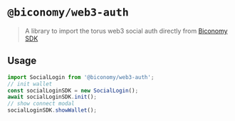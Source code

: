 # `@biconomy/web3-auth`

> A library to import the torus web3 social auth directly from [Biconomy SDK](https://github.com/bcnmy/biconomy-client-sdk)

## Usage

```ts
import SocialLogin from '@biconomy/web3-auth';
// init wallet
const socialLoginSDK = new SocialLogin();
await socialLoginSDK.init();
// show connect modal
socialLoginSDK.showWallet();
```
